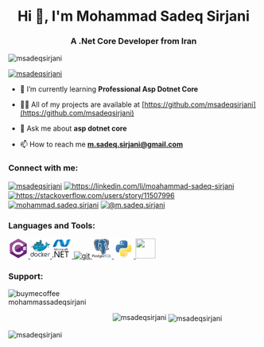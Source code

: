 <h1 align="center">Hi 👋, I'm Mohammad Sadeq Sirjani</h1>
<h3 align="center">A .Net Core Developer from Iran</h3>

<p align="left"> <img src="https://komarev.com/ghpvc/?username=msadeqsirjani&label=Profile%20views&color=0e75b6&style=flat" alt="msadeqsirjani" /> </p>

<p align="left"> <a href="https://twitter.com/msadeqsirjani" target="blank"><img src="https://img.shields.io/twitter/follow/msadeqsirjani?logo=twitter&style=for-the-badge" alt="msadeqsirjani" /></a> </p>

- 🌱 I’m currently learning **Professional Asp Dotnet Core**

- 👨‍💻 All of my projects are available at [https://github.com/msadeqsirjani](https://github.com/msadeqsirjani)

- 💬 Ask me about **asp dotnet core**

- 📫 How to reach me **m.sadeq.sirjani@gmail.com**

<h3 align="left">Connect with me:</h3>
<p align="left">
<a href="https://twitter.com/msadeqsirjani" target="blank"><img align="center" src="https://cdn.jsdelivr.net/npm/simple-icons@3.0.1/icons/twitter.svg" alt="msadeqsirjani" height="30" width="40" /></a>
<a href="https://linkedin.com/in/https://linkedin.com/li/moahammad-sadeq-sirjani" target="blank"><img align="center" src="https://cdn.jsdelivr.net/npm/simple-icons@3.0.1/icons/linkedin.svg" alt="https://linkedin.com/li/moahammad-sadeq-sirjani" height="30" width="40" /></a>
<a href="https://stackoverflow.com/users/https://stackoverflow.com/users/story/11507996" target="blank"><img align="center" src="https://cdn.jsdelivr.net/npm/simple-icons@3.0.1/icons/stackoverflow.svg" alt="https://stackoverflow.com/users/story/11507996" height="30" width="40" /></a>
<a href="https://instagram.com/mohammad.sadeq.sirjani" target="blank"><img align="center" src="https://cdn.jsdelivr.net/npm/simple-icons@3.0.1/icons/instagram.svg" alt="mohammad.sadeq.sirjani" height="30" width="40" /></a>
<a href="https://medium.com/@m.sadeq.sirjani" target="blank"><img align="center" src="https://cdn.jsdelivr.net/npm/simple-icons@3.0.1/icons/medium.svg" alt="@m.sadeq.sirjani" height="30" width="40" /></a>
</p>

<h3 align="left">Languages and Tools:</h3>
<p align="left"> <a href="https://www.w3schools.com/cs/" target="_blank"> <img src="https://raw.githubusercontent.com/devicons/devicon/master/icons/csharp/csharp-original.svg" alt="csharp" width="40" height="40"/> </a> <a href="https://www.docker.com/" target="_blank"> <img src="https://raw.githubusercontent.com/devicons/devicon/master/icons/docker/docker-original-wordmark.svg" alt="docker" width="40" height="40"/> </a> <a href="https://dotnet.microsoft.com/" target="_blank"> <img src="https://raw.githubusercontent.com/devicons/devicon/master/icons/dot-net/dot-net-original-wordmark.svg" alt="dotnet" width="40" height="40"/> </a> <a href="https://git-scm.com/" target="_blank"> <img src="https://www.vectorlogo.zone/logos/git-scm/git-scm-icon.svg" alt="git" width="40" height="40"/> </a> <a href="https://www.postgresql.org" target="_blank"> <img src="https://raw.githubusercontent.com/devicons/devicon/master/icons/postgresql/postgresql-original-wordmark.svg" alt="postgresql" width="40" height="40"/> </a> <a href="https://www.python.org" target="_blank"> <img src="https://raw.githubusercontent.com/devicons/devicon/master/icons/python/python-original.svg" alt="python" width="40" height="40"/> <a href="https://www.microsoft.com/en-us/sql-server/sql-server-downloads"><img src="https://cdn.cdnlogo.com/logos/m/21/microsoft-sql-server.svg" height="40" width="40"></a> </p>

<h3 align="left">Support:</h3>
<p><a href="https://www.buymeacoffee.com/msadeqsirjani"> <img align="left" src="https://cdn.buymeacoffee.com/buttons/v2/default-yellow.png" height="50" width="210" alt="buymecoffee mohammassadeqsirjani" /></a></p><br><br>

<p><img align="left" src="https://github-readme-stats.vercel.app/api/top-langs?username=msadeqsirjani&show_icons=true&locale=en&layout=compact" alt="msadeqsirjani" /></p>

<p>&nbsp;<img align="center" src="https://github-readme-stats.vercel.app/api?username=msadeqsirjani&show_icons=true&locale=en" alt="msadeqsirjani" /></p>

<p><img align="center" src="https://github-readme-streak-stats.herokuapp.com/?user=msadeqsirjani&" alt="msadeqsirjani" /></p>
